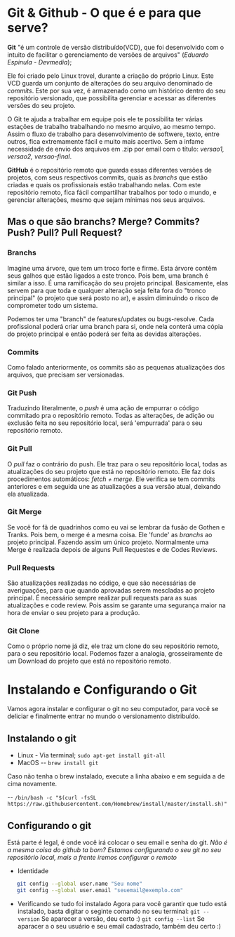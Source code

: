 # Git & Github - O que é e para que serve?
**Git** "é um controle de versão distribuído(VCD), que foi desenvolvido com o intuito de facilitar o gerenciamento de versões de arquivos" (*Eduardo Espinula - Devmedia*);

Ele foi criado pelo Linux trovel, durante a criação do próprio Linux. Este VCD guarda um conjunto de alterações do seu arquivo denominado de *commits*. Este por sua vez, é armazenado como um histórico dentro do seu repositório versionado, que possibilita gerenciar e acessar as diferentes versões do seu projeto.

O Git te ajuda a trabalhar em equipe pois ele te possibilita ter várias estações de trabalho trabalhando no mesmo arquivo, ao mesmo tempo. Assim o fluxo de trabalho para desenvolvimento de softwere, texto, entre outros, fica extremamente fácil e muito mais acertivo. Sem a infame necessidade de envio dos arquivos em .zip por email com o título: *versao1, versao2, versao-final*.

**GitHub** é o repositório remoto que guarda essas diferentes versões de projetos, com seus respectivos commits, quais as *branchs* que estão criadas e quais os profissionais estão trabalhando nelas. Com este repositório remoto, fica fácil compartilhar trabalhos por todo o mundo, e gerenciar alterações, mesmo que sejam mínimas nos seus arquivos. 

## Mas o que são branchs? Merge? Commits? Push? Pull? Pull Request?

### Branchs
Imagine uma árvore, que tem um troco forte e firme. Esta árvore contêm seus galhos que estão ligados a este tronco. Pois bem, uma branch é similar a isso. É uma ramificação do seu projeto principal. Basicamente, elas servem para que toda e qualquer alteração seja feita fora do "tronco principal" (o projeto que será posto no ar), e assim diminuindo o risco de comprometer todo um sistema.

Podemos ter uma "branch" de features/updates ou bugs-resolve. Cada profissional poderá criar uma branch para si, onde nela conterá uma cópia do projeto principal e então poderá ser feita as devidas alterações.

### Commits
Como falado anteriormente, os commits são as pequenas atualizações dos arquivos, que precisam ser versionadas.

### Git Push
Traduzindo literalmente, o *push* é uma ação de empurrar o código commitado pra o repositório remoto. Todas as alterações, de adição ou exclusão feita no seu repositório local, será 'empurrada' para o seu repositório remoto. 

### Git Pull
O *pull* faz o contrário do push. Ele traz para o seu repositório local, todas as atualizações do seu projeto que está no repositório remoto. Ele faz dois procedimentos automáticos: *fetch + merge*. Ele verifica se tem commits anteriores e em seguida une as atualizações a sua versão atual, deixando ela atualizada. 

### Git Merge
Se você for fã de quadrinhos como eu vai se lembrar da fusão de Gothen e Tranks. Pois bem, o merge é a mesma coisa. Ele 'funde' as *branchs* ao projeto principal. Fazendo assim um único projeto. Normalmente uma Merge é realizada depois de alguns Pull Requestes e de Codes Reviews. 

### Pull Requests
São atualizações realizadas no código, e que são necessárias de averiguações, para que quando aprovadas serem mescladas ao projeto principal. É necessário sempre realizar pull requests para as suas atualizações e code review. Pois assim se garante uma segurança maior na hora de enviar o seu projeto para a produção. 

### Git Clone
Como o próprio nome já diz, ele traz um clone do seu repositório remoto, para o seu repositório local. Podemos fazer a analogia, grosseiramente de um Download do projeto que está no repositório remoto. 

# Instalando e Configurando o Git
Vamos agora instalar e configurar o git no seu computador, para você se deliciar e finalmente entrar no mundo o versionamento distribuído.

## Instalando o git
 - Linux - Via terminal;
 `sudo apt-get install git-all`
 - MacOS
 -- `brew install git`

 Caso não tenha o brew instalado, execute a linha abaixo e em seguida a de cima novamente.

 -- `/bin/bash -c "$(curl -fsSL https://raw.githubusercontent.com/Homebrew/install/master/install.sh)"`

## Configurando o git
Está parte é legal, é onde você irá colocar o seu email e senha do git. *Não é a mesma coisa do github ta bom? Estamos configurando o seu git no seu repositório local, mais a frente iremos configurar o remoto*

 - Identidade 
 ```sh 
    git config --global user.name "Seu nome"
    git config --global user.email "seuemail@exemplo.com"
 ```
 - Verificando se tudo foi instalado
 Agora para você garantir que tudo está instalado, basta digitar o seginte comando no seu terminal: 
 `git --version` Se aparecer a versão, deu certo :) 
 `git config --list` Se aparacer a o seu usuário e seu email cadastrado, também deu certo :)


